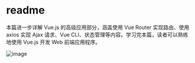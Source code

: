 # readme

本篇进一步详解 Vue.js 的高级应用部分，涵盖使用 Vue Router 实现路由、使用 axios 实现 Ajax 请求、Vue CLI、状态管理等内容。学习完本篇，读者可以熟练地使用 Vue.js 开发 Web 前端应用程序。

![image](https://read-1305214533.cos.ap-guangzhou.myqcloud.com/Figure-P251_40456.jpg)
